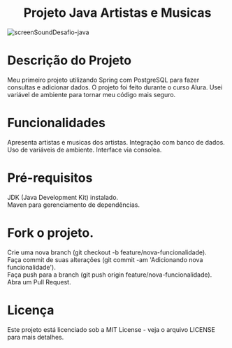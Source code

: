 <h1 align="center"> Projeto Java Artistas e Musicas </h1>

![screenSoundDesafio-java](https://github.com/Gui-GitHub/screensoundDesafio/assets/146478427/1455bcee-f6ed-40ec-be84-295346596568)

# Descrição do Projeto
Meu primeiro projeto utilizando Spring com PostgreSQL para fazer consultas e adicionar dados. O projeto foi feito durante o curso Alura. Usei variável de ambiente para tornar meu código mais seguro.

# Funcionalidades
Apresenta artistas e musicas dos artistas.
Integração com banco de dados.
Uso de variáveis de ambiente.
Interface via consolea.

<h1>Pré-requisitos</h1>
JDK (Java Development Kit) instalado. </br>
Maven para gerenciamento de dependências.

# Fork o projeto.
Crie uma nova branch (git checkout -b feature/nova-funcionalidade). </br>
Faça commit de suas alterações (git commit -am 'Adicionando nova funcionalidade'). </br>
Faça push para a branch (git push origin feature/nova-funcionalidade). </br>
Abra um Pull Request.

# Licença
Este projeto está licenciado sob a MIT License - veja o arquivo LICENSE para mais detalhes.

